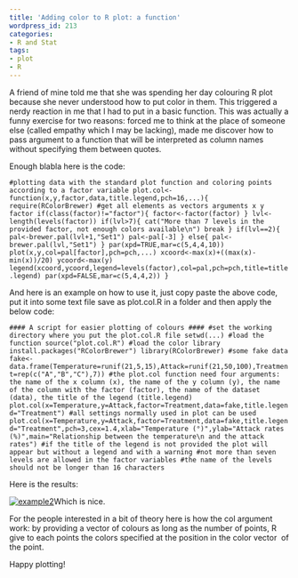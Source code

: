 ```yaml
---
title: 'Adding color to R plot: a function'
wordpress_id: 213
categories:
- R and Stat
tags:
- plot
- R
---
```


A friend of mine told me that she was spending her day colouring R plot because she never understood how to put color in them. This triggered a nerdy reaction in me that I had to put in a basic function. This was actually a funny exercise for two reasons: forced me to think at the place of someone else (called empathy which I may be lacking), made me discover how to pass argument to a function that will be interpreted as column names without specifying them between quotes.

Enough blabla here is the code:

`#plotting data with the standard plot function and coloring points according to a factor variable
plot.col<-function(x,y,factor,data,title.legend,pch=16,...){
require(RColorBrewer)
#get all elements as vectors
arguments x y factor if(class(factor)!="factor"){
factor<-factor(factor)
}
lvl<-length(levels(factor)) if(lvl>7){
cat("More than 7 levels in the provided factor, not enough colors available\n")
break
}
if(lvl==2){
pal<-brewer.pal(lvl+1,"Set1")
pal<-pal[-3]
}
else{
pal<-brewer.pal(lvl,"Set1")
}
par(xpd=TRUE,mar=c(5,4,4,10))
plot(x,y,col=pal[factor],pch=pch,...)
xcoord<-max(x)+((max(x)-min(x))/20)
ycoord<-max(y)
legend(xcoord,ycoord,legend=levels(factor),col=pal,pch=pch,title=title.legend)
par(xpd=FALSE,mar=c(5,4,4,2))
}`

And here is an example on how to use it, just copy paste the above code, put it into some text file save as plot.col.R in a folder and then apply the below code:

`#### A script for easier plotting of colours ####
#set the working directory where you put the plot.col.R file
setwd(...)
#load the function
source("plot.col.R")
#load the color library
install.packages("RColorBrewer")
library(RColorBrewer)
#some fake data
fake<-data.frame(Temperature=runif(21,5,15),Attack=runif(21,50,100),Treatment=rep(c("A","B","C"),7))
#the plot.col function need four arguments: the name of the x column (x), the name of the y column (y), the name of the column with the factor (factor), the name of the dataset (data), the title of the legend (title.legend)
plot.col(x=Temperature,y=Attack,factor=Treatment,data=fake,title.legend="Treatment")
#all settings normally used in plot can be used
plot.col(x=Temperature,y=Attack,factor=Treatment,data=fake,title.legend="Treatment",pch=3,cex=1.4,xlab="Temperature (°)",ylab="Attack rates (%)",main="Relationship between the temperature\n and the attack rates")
#if the title of the legend is not provided the plot will appear but without a legend and with a warning
#not more than seven levels are allowed in the factor variables
#the name of the levels should not be longer than 16 characters
`

Here is the results:

[![example2](http://biologyforfun.files.wordpress.com/2014/02/example2.png?w=300)](http://biologyforfun.files.wordpress.com/2014/02/example2.png)Which is nice.

For the people interested in a bit of theory here is how the col argument work: by providing a vector of colours as long as the number of points, R give to each points the colors specified at the position in the color vector  of the point.

Happy plotting!
